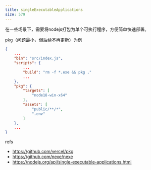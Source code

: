```yaml
---
title: singleExecutableApplications
size: 579
---
```

在一些场景下，需要将nodejs打包为单个可执行程序，方便简单快速部署。

pkg（问题最小，但后续不再更新）为例
```json
{
    ...
    "bin": "src/index.js",
    "scripts": {
		...
        "build": "rm -f *.exe && pkg ."
        ...
    },
    "pkg": {
        "targets": [
            "node18-win-x64"
        ],
        "assets": [
            "public/**/*",
            ".env"
        ]
    },
    ...
}
```


refs
- https://github.com/vercel/pkg
- https://github.com/nexe/nexe
- https://nodejs.org/api/single-executable-applications.html
